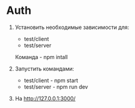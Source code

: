 # Auth

1. Установить необходимые зависимости для:
    * test/client
    * test/server

    Команда   -   npm intall

2. Запустить командами:
    * test/client   -   npm start
    * test/server   -   npm run dev

3. На http://127.0.0.1:3000/
